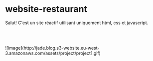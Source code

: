 # website-restaurant

Salut! C'est un site réactif utilisant uniquement html, css et javascript.

<br>
<br>
<br>
![image](http://jade.blog.s3-website.eu-west-3.amazonaws.com/assets/project/project1.gif)
